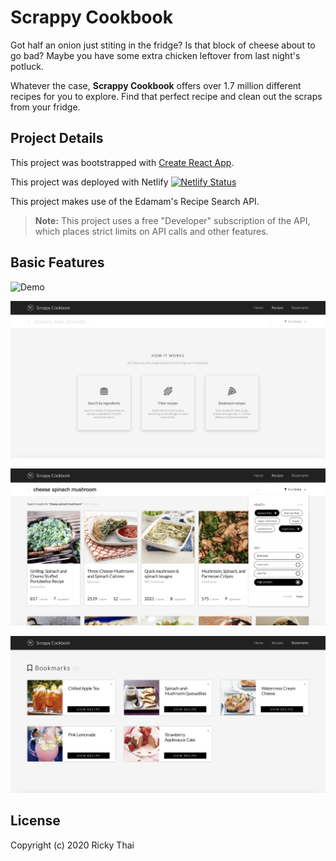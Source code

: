 # Scrappy Cookbook

Got half an onion just stiting in the fridge? Is that block of cheese about to go bad? Maybe you have some extra chicken leftover from last night's potluck. 

Whatever the case, **Scrappy Cookbook** offers over 1.7 million different recipes for you to explore. Find that perfect recipe and clean out the scraps from your fridge.

## Project Details

This project was bootstrapped with [Create React App](https://github.com/facebook/create-react-app).

This project was deployed with Netlify [![Netlify Status](https://api.netlify.com/api/v1/badges/7db468ee-d9c0-4552-97c5-4724734612bd/deploy-status)](https://app.netlify.com/sites/scrappycookbook/deploys)

This project makes use of the Edamam's Recipe Search API.

> **Note:** This project uses a free "Developer" subscription of the API, which places strict limits on API calls and other features.

## Basic Features

![Demo](static/demo-1.gif)

![Search for recipes!](/static/search.png)

![Apply some filters!](/static/filter.png)

![Bookmark your favorite recipes!](/static/bookmark.png)

## License

Copyright (c) 2020 Ricky Thai
